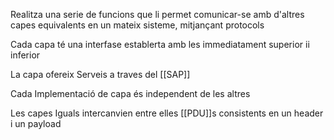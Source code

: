 Realitza una serie de funcions que li permet comunicar-se amb d'altres capes equivalents en un mateix sisteme, mitjançant protocols

Cada capa té una interfase establerta amb les immediatament superior ii inferior

La capa ofereix Serveis a traves del [[SAP]]


Cada Implementació de capa és independent de les altres

Les capes Iguals intercanvien entre elles [[PDU]]s
	consistents en un header i un payload
